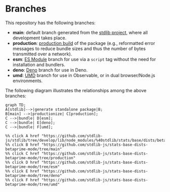 <!--

@license Apache-2.0

Copyright (c) 2022 The Stdlib Authors.

Licensed under the Apache License, Version 2.0 (the "License");
you may not use this file except in compliance with the License.
You may obtain a copy of the License at

    http://www.apache.org/licenses/LICENSE-2.0

Unless required by applicable law or agreed to in writing, software
distributed under the License is distributed on an "AS IS" BASIS,
WITHOUT WARRANTIES OR CONDITIONS OF ANY KIND, either express or implied.
See the License for the specific language governing permissions and
limitations under the License.

-->

# Branches

This repository has the following branches:

-   **main**: default branch generated from the [stdlib project][stdlib-url], where all development takes place.
-   **production**: [production build][production-url] of the package (e.g., reformatted error messages to reduce bundle sizes and thus the number of bytes transmitted over a network).
-   **esm**: [ES Module][esm-url] branch for use via a `script` tag without the need for installation and bundlers.
-   **deno**: [Deno][deno-url] branch for use in Deno.
-   **umd**: [UMD][umd-url] branch for use in Observable, or in dual browser/Node.js environments.

The following diagram illustrates the relationships among the above branches:

```mermaid
graph TD;
A[stdlib]-->|generate standalone package|B;
B[main] -->|productionize| C[production];
C -->|bundle| D[esm];
C -->|bundle| E[deno];
C -->|bundle| F[umd];

%% click A href "https://github.com/stdlib-js/stdlib/tree/develop/lib/node_modules/%40stdlib/stats/base/dists/betaprime/mode"
%% click B href "https://github.com/stdlib-js/stats-base-dists-betaprime-mode/tree/main"
%% click C href "https://github.com/stdlib-js/stats-base-dists-betaprime-mode/tree/production"
%% click D href "https://github.com/stdlib-js/stats-base-dists-betaprime-mode/tree/esm"
%% click E href "https://github.com/stdlib-js/stats-base-dists-betaprime-mode/tree/deno"
%% click F href "https://github.com/stdlib-js/stats-base-dists-betaprime-mode/tree/umd"
```

[stdlib-url]: https://github.com/stdlib-js/stdlib/tree/develop/lib/node_modules/%40stdlib/stats/base/dists/betaprime/mode
[production-url]: https://github.com/stdlib-js/stats-base-dists-betaprime-mode/tree/production
[deno-url]: https://github.com/stdlib-js/stats-base-dists-betaprime-mode/tree/deno
[umd-url]: https://github.com/stdlib-js/stats-base-dists-betaprime-mode/tree/umd
[esm-url]: https://github.com/stdlib-js/stats-base-dists-betaprime-mode/tree/esm